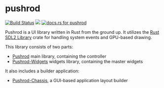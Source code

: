 # pushrod

[![Build Status](https://travis-ci.org/KenSuenobu/pushrod.svg?branch=master)](https://travis-ci.org/KenSuenobu/pushrod)
[![](https://img.shields.io/crates/d/pushrod.svg)](https://crates.io/crates/pushrod)
[![docs.rs for pushrod](https://docs.rs/pushrod/badge.svg)](https://docs.rs/pushrod)

Pushrod is a UI library written in Rust from the ground up.  It utilizes the 
[Rust SDL2 Library](https://github.com/Rust-SDL2/rust-sdl2) crate for handling system
events and GPU-based drawing.

This library consists of two parts:

- [Pushrod](https://www.github.com/KenSuenobu/pushrod/) main library, containing the controller
- [Pushrod-Widgets](https://www.github.com/KenSuenobu/pushrod-widgets/) widgets library, containing the master widgets

It also includes a builder application:

- [Pushrod-Chassis](https://www.github.com/KenSuenobu/pushrod-chassis/), a GUI-based application layout builder

